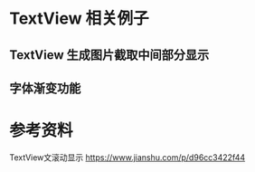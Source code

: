 # TextView 相关例子
## TextView 生成图片截取中间部分显示
## 字体渐变功能


# 参考资料
TextView文滚动显示
https://www.jianshu.com/p/d96cc3422f44





